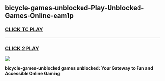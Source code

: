 
## bicycle-games-unblocked-Play-Unblocked-Games-Online-eam1p
<h3>
<a href="https://premium76.site?title=bicycle-games-unblocked&ref=25A">CLICK TO PLAY</a></h3>
<hr>

<h3>
<a href="https://premium76.site?title=bicycle-games-unblocked&ref=25A">CLICK 2 PLAY</a>
  
</h3>

<a href="https://premium76.site?title=bicycle-games-unblocked&ref=25A"><img src="https://clearcache.store/games.png"></a>


**bicycle-games-unblocked games unblocked: Your Gateway to Fun and Accessible Online Gaming**
